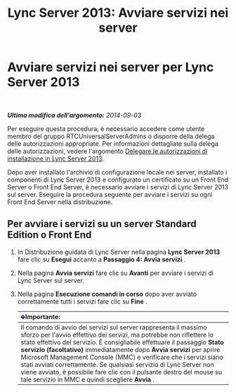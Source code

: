 ﻿---
title: 'Lync Server 2013: Avviare servizi nei server'
TOCTitle: Avviare servizi nei server
ms:assetid: fa26eaed-0529-4f32-9f3f-f32c4bd4b1c8
ms:mtpsurl: https://technet.microsoft.com/it-it/library/Gg413059(v=OCS.15)
ms:contentKeyID: 49302541
ms.date: 08/24/2015
mtps_version: v=OCS.15
ms.translationtype: HT
---

# Avviare servizi nei server per Lync Server 2013

 

_**Ultima modifica dell'argomento:** 2014-09-03_

Per eseguire questa procedura, è necessario accedere come utente membro del gruppo RTCUniversalServerAdmins o disporre della delega delle autorizzazioni appropriate. Per informazioni dettagliate sulla delega delle autorizzazioni, vedere l'argomento [Delegare le autorizzazioni di installazione in Lync Server 2013](lync-server-2013-delegate-setup-permissions.md).

Dopo aver installato l'archivio di configurazione locale nei server, installato i componenti di Lync Server 2013 e configurato un certificato su un Front End Server o Front End Server, è necessario avviare i servizi di Lync Server 2013 sul server. Eseguire la procedura seguente per avviare i servizi su ogni Front End Server nella distribuzione.

## Per avviare i servizi su un server Standard Edition o Front End

1.  In Distribuzione guidata di Lync Server nella pagina **Lync Server 2013** fare clic su **Esegui** accanto a **Passaggio 4: Avvia servizi** .

2.  Nella pagina **Avvia servizi** fare clic su **Avanti** per avviare i servizi di Lync Server sul server.

3.  Nella pagina **Esecuzione comandi in corso** dopo aver avviato correttamente tutti i servizi fare clic su **Fine** .
    
    <table>
    <thead>
    <tr class="header">
    <th><img src="images/Gg412908.important(OCS.15).gif" title="important" alt="important" />Importante:</th>
    </tr>
    </thead>
    <tbody>
    <tr class="odd">
    <td>Il comando di avvio dei servizi sul server rappresenta il massimo sforzo per l'avvio effettivo dei servizi, ma potrebbe non riflettere lo stato effettivo del servizio. È consigliabile effettuare il passaggio <strong>Stato servizio (facoltativo)</strong> immediatamente dopo <strong>Avvia servizi</strong> per aprire Microsoft Management Console (MMC) e verificare che i servizi siano stati avviati correttamente. Se qualsiasi servizio di Lync Server non viene avviato, è possibile fare clic con il pulsante destro del mouse su tale servizio in MMC e quindi scegliere <strong>Avvia</strong> .</td>
    </tr>
    </tbody>
    </table>

